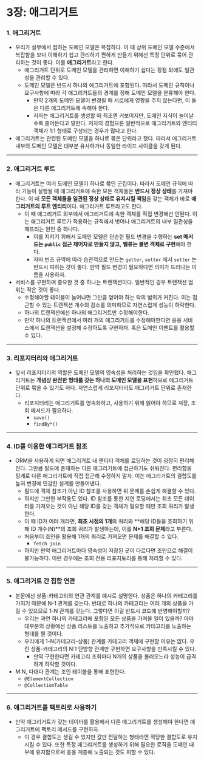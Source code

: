 # 3장: 애그리거트

### 1. 애그리거트

- 우리가 실무에서 접하는 도메인 모델은 복잡하다. 이 때 상위 도메인 모델 수준에서 복잡함을 보다 이해하기 쉽고 관리하기 편하게 만들기 위해선 특정 단위로 묶어 관리하는 것이 좋다. 이를 **애그리거트**라고 한다.
    - 애그리거트 단위로 도메인 모델을 관리하면 이해하기 쉽다는 장점 외에도 일관성을 관리할 수 있다.
    - 도메인 모델은 반드시 하나의 애그리거트에 포함된다. 따라서 도메인 규칙이나 요구사항에 따라 각 애그리거트들의 경계를 정해 도메인 모델을 분류해야 한다.
        - 만약 2개의 도메인 모델이 변경될 때 서로에게 영향을 주지 않는다면, 이 둘은 다른 애그리거트에 속해야 한다.
        - 저자는 애그리거트를 생성할 때 최초엔 커보이지만, 도메인 지식이 늘어날수록 줄어든다고 말한다. 저자의 경험으론 일반적으로 애그리거트와 엔티티 객체가 1:1 형태로 구성되는 경우가 많다고 한다.
- 애그리거트는 관련된 도메인 모델을 하나로 묶은 단위라고 했다. 따라서 애그리거트 내부의 도메인 모델은 대부분 유사하거나 동일한 라이프 사이클을 갖게 된다.

---

### 2. 애그리거트 루트

- 애그리거트는 여러 도메인 모델이 하나로 묶인 군집이다. 따라서 도메인 규칙에 따라 기능이 실행될 때 애그리거트에 속한 모든 객체들은 **반드시 정상 상태**를 가져야 한다. 이 때 **모든 객체들을 일관된 정상 상태로 유지시킬 책임**을 갖는 객체가 바로 **애그리거트의 루트 엔티티**이다. 애그리거트 루트라고도 한다.
    - 이 때 애그리거트 외부에서 애그리거트에 속한 객체를 직접 변경해선 안된다. 이는 애그리거트 루트가 적용하는 규칙에서 벗어나 애그리거트의 내부 일관성을 깨뜨리는 원인 중 하나다.
        - 이를 지키기 위해서 도메인 모델은 단순한 필드 변경을 수행하는 **set 메서드는 `public` 접근 제어자로 만들지 않고,** **밸류는 불변 객체로 구현**해야 한다.
        - 자바 빈즈 규약에 따라 습관적으로 만드는 `getter`, `setter` 에서 `setter` 는 반드시 피하는 것이 좋다. 만약 필드 변경이 필요하다면 의미가 드러나는 이름을 사용하자.
- 서비스를 구현하며 중요한 것 중 하나는 트랜잭션이다. 일반적인 경우 트랜잭션 범위는 작은 것이 좋다.
    - 수정해야할 테이블이 늘어나면 그만큼 얻어야 하는 락의 범위가 커진다. 이는 접근할 수 있는 트랜잭션 개수의 감소를 의미하므로 자연스럽게 성능이 하락한다.
    - 하나의 트랜잭션에선 하나의 애그리거트만 수정해야한다.
    - 만약 하나의 트랜잭션에서 여러 개의 애그리거트를 수정해야한다면 응용 서비스에서 트랜잭션을 설정해 수정하도록 구현하자. 혹은 도메인 이벤트를 활용할 수 있다.

---

### 3. 리포지터리와 애그리거트

- 앞서 리포지터리의 역할은 도메인 모델의 영속성을 처리하는 것임을 확인했다. 애그리거트는 **개념상 완전한 형태를 갖는 하나의 도메인 모델을 표현**하므로 애그리거트 단위로 묶을 수 있기도 하다. 자연스럽게 리포지터리도 애그리거트 단위로 존재한다.
    - 리포지터리는 애그리거트를 영속화하고, 사용하기 위해 읽어야 하므로 저장, 조회 메서드가 필요하다.
        - `save()`
        - `findBy*()`

---

### 4. ID를 이용한 애그리거트 참조

- ORM을 사용하게 되면 애그리거트 내 엔티티 객체를 로딩하는 것이 굉장히 편리해진다. 그만큼 필드에 존재하는 다른 애그리거트에 접근하기도 쉬워진다. 편리함을 핑계로 다른 애그리거트에 직접 접근해 수정하지 말자. 이는 애그리거트의 결합도를 높혀 변경에 민감한 설계를 만들어낸다.
    - 필드에 객체 참조가 아닌 ID 참조를 사용하면 위 문제를 손쉽게 해결할 수 있다.
    - 하지만 그만한 부작용도 있다. ID 참조를 통한 지연 로딩에서는 최초 모든 데이터를 가져오는 것이 아닌 해당 ID를 갖는 객체가 필요할 때만 조회 쿼리가 발생한다.
    - 이 때 ID가 여러 개라면, **최초 시점의 1개**의 쿼리와 **해당 ID들을 조회하기 위해 ID 개수(N)**의 조회 쿼리가 발생하는데, 이를 **N+1 조회 문제**라고 부른다.
    - 처음부터 조인을 활용해 1개의 쿼리로 가져오면 문제를 해결할 수 있다.
        - `fetch join`
    - 하지만 만약 애그리거트마다 영속성이 저장된 곳이 다르다면 조인으로 해결이 불가능하다. 이런 경우에는 조회 전용 리포지토리를 통해 처리할 수 있다.

---

### 5. 애그리거트 간 집합 연관

- 본문에선 상품-카테고리의 연관 관계를 예시로 설명한다. 상품은 하나의 카테고리를 가지기 때문에 N-1 관계를 갖는다. 반대로 하나의 카테고리는 여러 개의 상품을 가질 수 있으므로 1-N 관계를 갖는다. 그렇다면 이걸 반드시 코드에 반영해야할까?
    - 우리는 과연 하나의 카테고리에 포함된 모든 상품을 가져올 일이 있을까? 아마 대부분의 상황에선 상품 리스트를 노출하고 추가적으로 카테고리를 노출하는 형태를 띌 것이다.
    - 우리에게 1-N(카테고리-상품) 관계를 카테고리 객체에 구현할 이유는 없다. 우린 상품-카테고리의 N:1 단방향 관계만 구현하면 요구사항을 만족시킬 수 있다.
        - 만약 구현한다면 카테고리 조회마다 N개의 상품을 불러오느라 성능이 급격하게 하락할 것이다.
- M:N, 다대다 관계는 조인 테이블을 통해 표현한다.
    - `@ElementCollection`
    - `@CollectionTable`

---

### 6. 애그리거트를 팩토리로 사용하기

- 만약 애그리거트가 갖는 데이터를 활용해서 다른 애그리거트를 생성해야 한다면 애그리거트에 팩토리 메서드를 구현하자.
    - 이 경우 결합도는 생길 수 있지만 값만 전달하는 형태라면 적당한 결합도로 유지시킬 수 있다. 또한 특정 애그리거트를 생성하기 위해 필요한 로직을 도메인 내부에 유지함으로써 응용 계층에 노출되는 것도 피할 수 있다.